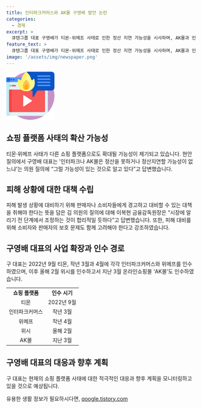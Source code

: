 ```yaml
---
title: 인터파크커머스와 AK몰 구영배 발언 논란
categories:
  - 경제
excerpt: >
  큐텐그룹 대표 구영배가 티몬·위메프 사태로 인한 정산 지연 가능성을 시사하며, AK몰과 인터파크커머스가 이에 휩쓸릴 수 있다는 우려가 제기되었다. 정무위원회에서 김남근 의원이 질의에 답하면서 이에 대한 대응이 필요하다고 강조했다. 또한, 금융감독원장은 시장 규제 및 소비자, 판매자 보호 문제를 고려해야 한다고 답변했다.큐텐그룹은 티몬, 인터파크커머스, 위메프, 위시, AK몰을 인수함으로써 온라인 쇼핑몰 시장에서 큰 파급효과를 일으켰다.
feature_text: >
  큐텐그룹 대표 구영배가 티몬·위메프 사태로 인한 정산 지연 가능성을 시사하며, AK몰과 인터파크커머스가 이에 휩쓸릴 수 있다는 우려가 제기되었다. 정무위원회에서 김남근 의원이 질의에 답하면서 이에 대한 대응이 필요하다고 강조했다. 또한, 금융감독원장은 시장 규제 및 소비자, 판매자 보호 문제를 고려해야 한다고 답변했다.큐텐그룹은 티몬, 인터파크커머스, 위메프, 위시, AK몰을 인수함으로써 온라인 쇼핑몰 시장에서 큰 파급효과를 일으켰다.
image: '/assets/img/newspaper.png'
---
```


<p><img src="/assets/img/news.png" alt="rentncar 속보" /></p>

<h2 data-ke-size="size26">쇼핑 플랫폼 사태의 확산 가능성</h2>

<p data-ke-size="size16">티몬·위메프 사태가 다른 쇼핑 플랫폼으로도 확대될 가능성이 제기되고 있습니다. 현안 질의에서 구영배 대표는 '인터파크나 AK몰은 정산을 못하거나 정산지연할 가능성이 없느냐'는 의원 질의에 “그럴 가능성이 있는 것으로 알고 있다”고 답변했습니다.</p>

<h2 data-ke-size="size26">피해 상황에 대한 대책 수립</h2>

<p data-ke-size="size16">피해 발생 상황에 대비하기 위해 판매자나 소비자들에게 경고하고 대비할 수 있는 대책을 취해야 한다는 뜻을 담은 김 의원의 질의에 대해 이복현 금융감독원장은 “시장에 알리기 전 단계에서 조정하는 것이 합리적일 듯하다”고 답변했습니다. 또한, 피해 대비를 위해 소비자와 판매자의 보호 문제도 함께 고려해야 한다고 강조하였습니다.</p>

<h2 data-ke-size="size26">구영배 대표의 사업 확장과 인수 경로</h2>

<p data-ke-size="size16">구 대표는 2022년 9월 티몬, 작년 3월과 4월에 각각 인터파크커머스와 위메프를 인수하였으며, 이후 올해 2월 위시를 인수하고서 지난 3월 온라인쇼핑몰 ‘AK몰’도 인수하였습니다.</p>

<table>
    <tbody>
        <tr>
            <td style="text-align: center; height: 17px;"><b>쇼핑 플랫폼</b></td>
            <td style="text-align: center; height: 17px;"><b>인수 시기</b></td>
        </tr>
        <tr>
            <td style="text-align: center; height: 17px;">티몬</td>
            <td style="text-align: center; height: 17px;">2022년 9월</td>
        </tr>
        <tr>
            <td style="text-align: center; height: 17px;">인터파크커머스</td>
            <td style="text-align: center; height: 17px;">작년 3월</td>
        </tr>
        <tr>
            <td style="text-align: center; height: 17px;">위메프</td>
            <td style="text-align: center; height: 17px;">작년 4월</td>
        </tr>
        <tr>
            <td style="text-align: center; height: 17px;">위시</td>
            <td style="text-align: center; height: 17px;">올해 2월</td>
        </tr>
        <tr>
            <td style="text-align: center; height: 17px;">AK몰</td>
            <td style="text-align: center; height: 17px;">지난 3월</td>
        </tr>
    </tbody>
</table>

<h2 data-ke-size="size26">구영배 대표의 대응과 향후 계획</h2>

<p data-ke-size="size16">구 대표는 현재의 쇼핑 플랫폼 사태에 대한 적극적인 대응과 향후 계획을 모니터링하고 있을 것으로 예상됩니다.</p>
유용한 생활 정보가 필요하시다면, <a href="https://qoogle.tistory.com" rel="dofollow">qoogle.tistory.com</a>


